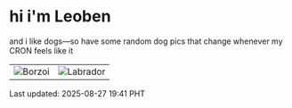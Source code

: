 # hi i'm Leoben

and i like dogs—so have some random dog pics that change whenever my CRON feels like it

|  |  |
|--------|----------|
| ![Borzoi](https://random-dog-vercel.vercel.app/api/random-borzoi?v=1756294884) | ![Labrador](https://random-dog-vercel.vercel.app/api/random-labrador?v=1756294884) |

Last updated: 2025-08-27 19:41 PHT
